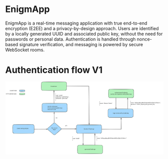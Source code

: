 # EnigmApp

EnigmApp is a real-time messaging application with true end-to-end encryption (E2EE) and a privacy-by-design approach.
Users are identified by a locally generated UUID and associated public key, without the need for passwords or personal data.
Authentication is handled through nonce-based signature verification, and messaging is powered by secure WebSocket rooms.


# Authentication flow V1

![Authentication flow V1](/flows/authentication-flow-v1.svg)
